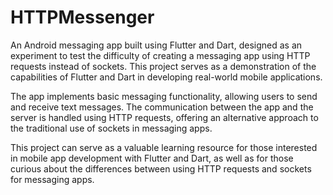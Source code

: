 # HTTPMessenger
An Android messaging app built using Flutter and Dart, designed as an experiment to test the difficulty of creating a messaging app using HTTP requests instead of sockets. This project serves as a demonstration of the capabilities of Flutter and Dart in developing real-world mobile applications.

The app implements basic messaging functionality, allowing users to send and receive text messages. The communication between the app and the server is handled using HTTP requests, offering an alternative approach to the traditional use of sockets in messaging apps.

This project can serve as a valuable learning resource for those interested in mobile app development with Flutter and Dart, as well as for those curious about the differences between using HTTP requests and sockets for messaging apps.
